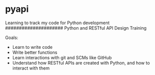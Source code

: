 # pyapi
Learning to track my code for Python development
#####################
Python and RESTful API Design Training

Goals:
- Learn to write code
- Write better functions
- Learn interactions with git and SCMs like GitHub
- Understand how RESTful APIs are created with Python, and how to interact with them

